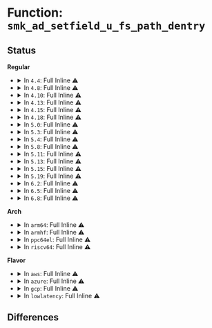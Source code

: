 # Function: <code>smk_ad_setfield_u_fs_path_dentry</code>

## Status
<b>Regular</b>
<ul>
<li>
<details>
<summary>In <code>4.4</code>: Full Inline ⚠️</summary>

**Collision:** Unique Static

**Inline:** Full

**Transformation:** False

**Instances:**

```
In security/smack/smack_lsm.c (ffffffff8135f441)
Location: security/smack/smack.h:438
Inline: True
Inline callers:
  - security/smack/smack_lsm.c:smack_inode_getxattr
  - security/smack/smack_lsm.c:smack_inode_rename
  - security/smack/smack_lsm.c:smack_inode_rename
  - security/smack/smack_lsm.c:smack_inode_rmdir
  - security/smack/smack_lsm.c:smack_inode_unlink
  - security/smack/smack_lsm.c:smack_inode_link
  - security/smack/smack_lsm.c:smack_inode_link
  - security/smack/smack_lsm.c:smack_sb_statfs
  - security/smack/smack_lsm.c:smack_inode_removexattr
  - security/smack/smack_lsm.c:smack_inode_setxattr
```
</details>
</li>
<li>
<details>
<summary>In <code>4.8</code>: Full Inline ⚠️</summary>

**Collision:** Unique Static

**Inline:** Full

**Transformation:** False

**Instances:**

```
In security/smack/smack_lsm.c (ffffffff813963c2)
Location: security/smack/smack.h:438
Inline: True
Inline callers:
  - security/smack/smack_lsm.c:smack_inode_removexattr
  - security/smack/smack_lsm.c:smack_inode_getxattr
  - security/smack/smack_lsm.c:smack_inode_setxattr
  - security/smack/smack_lsm.c:smack_inode_rename
  - security/smack/smack_lsm.c:smack_inode_rename
  - security/smack/smack_lsm.c:smack_inode_rmdir
  - security/smack/smack_lsm.c:smack_inode_unlink
  - security/smack/smack_lsm.c:smack_inode_link
  - security/smack/smack_lsm.c:smack_inode_link
  - security/smack/smack_lsm.c:smack_sb_statfs
```
</details>
</li>
<li>
<details>
<summary>In <code>4.10</code>: Full Inline ⚠️</summary>

**Collision:** Unique Static

**Inline:** Full

**Transformation:** False

**Instances:**

```
In security/smack/smack_lsm.c (ffffffff813acb52)
Location: security/smack/smack.h:447
Inline: True
Inline callers:
  - security/smack/smack_lsm.c:smack_inode_removexattr
  - security/smack/smack_lsm.c:smack_inode_getxattr
  - security/smack/smack_lsm.c:smack_inode_setxattr
  - security/smack/smack_lsm.c:smack_inode_rename
  - security/smack/smack_lsm.c:smack_inode_rename
  - security/smack/smack_lsm.c:smack_inode_rmdir
  - security/smack/smack_lsm.c:smack_inode_unlink
  - security/smack/smack_lsm.c:smack_inode_link
  - security/smack/smack_lsm.c:smack_inode_link
  - security/smack/smack_lsm.c:smack_sb_statfs
```
</details>
</li>
<li>
<details>
<summary>In <code>4.13</code>: Full Inline ⚠️</summary>

**Collision:** Unique Static

**Inline:** Full

**Transformation:** False

**Instances:**

```
In security/smack/smack_lsm.c (ffffffff813c51a0)
Location: security/smack/smack.h:530
Inline: True
Inline callers:
  - security/smack/smack_lsm.c:smack_inode_removexattr
  - security/smack/smack_lsm.c:smack_inode_getxattr
  - security/smack/smack_lsm.c:smack_inode_setxattr
  - security/smack/smack_lsm.c:smack_inode_rename
  - security/smack/smack_lsm.c:smack_inode_rename
  - security/smack/smack_lsm.c:smack_inode_rmdir
  - security/smack/smack_lsm.c:smack_inode_unlink
  - security/smack/smack_lsm.c:smack_inode_link
  - security/smack/smack_lsm.c:smack_inode_link
  - security/smack/smack_lsm.c:smack_sb_statfs
```
</details>
</li>
<li>
<details>
<summary>In <code>4.15</code>: Full Inline ⚠️</summary>

**Collision:** Unique Static

**Inline:** Full

**Transformation:** False

**Instances:**

```
In security/smack/smack_lsm.c (ffffffff813eb940)
Location: security/smack/smack.h:530
Inline: True
Inline callers:
  - security/smack/smack_lsm.c:smack_inode_removexattr
  - security/smack/smack_lsm.c:smack_inode_getxattr
  - security/smack/smack_lsm.c:smack_inode_setxattr
  - security/smack/smack_lsm.c:smack_inode_rename
  - security/smack/smack_lsm.c:smack_inode_rename
  - security/smack/smack_lsm.c:smack_inode_rmdir
  - security/smack/smack_lsm.c:smack_inode_unlink
  - security/smack/smack_lsm.c:smack_inode_link
  - security/smack/smack_lsm.c:smack_inode_link
  - security/smack/smack_lsm.c:smack_sb_statfs
```
</details>
</li>
<li>
<details>
<summary>In <code>4.18</code>: Full Inline ⚠️</summary>

**Collision:** Unique Static

**Inline:** Full

**Transformation:** False

**Instances:**

```
In security/smack/smack_lsm.c (ffffffff8141cb81)
Location: security/smack/smack.h:451
Inline: True
Inline callers:
  - security/smack/smack_lsm.c:smack_inode_removexattr
  - security/smack/smack_lsm.c:smack_inode_getxattr
  - security/smack/smack_lsm.c:smack_inode_setxattr
  - security/smack/smack_lsm.c:smack_inode_rename
  - security/smack/smack_lsm.c:smack_inode_rename
  - security/smack/smack_lsm.c:smack_inode_rmdir
  - security/smack/smack_lsm.c:smack_inode_unlink
  - security/smack/smack_lsm.c:smack_inode_link
  - security/smack/smack_lsm.c:smack_inode_link
  - security/smack/smack_lsm.c:smack_sb_statfs
```
</details>
</li>
<li>
<details>
<summary>In <code>5.0</code>: Full Inline ⚠️</summary>

**Collision:** Unique Static

**Inline:** Full

**Transformation:** False

**Instances:**

```
In security/smack/smack_lsm.c (ffffffff81439084)
Location: security/smack/smack.h:490
Inline: True
Inline callers:
  - security/smack/smack_lsm.c:smack_inode_removexattr
  - security/smack/smack_lsm.c:smack_inode_getxattr
  - security/smack/smack_lsm.c:smack_inode_setxattr
  - security/smack/smack_lsm.c:smack_inode_rename
  - security/smack/smack_lsm.c:smack_inode_rename
  - security/smack/smack_lsm.c:smack_inode_rmdir
  - security/smack/smack_lsm.c:smack_inode_unlink
  - security/smack/smack_lsm.c:smack_inode_link
  - security/smack/smack_lsm.c:smack_inode_link
  - security/smack/smack_lsm.c:smack_sb_statfs
```
</details>
</li>
<li>
<details>
<summary>In <code>5.3</code>: Full Inline ⚠️</summary>

**Collision:** Unique Static

**Inline:** Full

**Transformation:** False

**Instances:**

```
In security/smack/smack_lsm.c (ffffffff81466cc2)
Location: security/smack/smack.h:478
Inline: True
Inline callers:
  - security/smack/smack_lsm.c:smack_inode_removexattr
  - security/smack/smack_lsm.c:smack_inode_getxattr
  - security/smack/smack_lsm.c:smack_inode_setxattr
  - security/smack/smack_lsm.c:smack_inode_rename
  - security/smack/smack_lsm.c:smack_inode_rename
  - security/smack/smack_lsm.c:smack_inode_rmdir
  - security/smack/smack_lsm.c:smack_inode_unlink
  - security/smack/smack_lsm.c:smack_inode_link
  - security/smack/smack_lsm.c:smack_inode_link
  - security/smack/smack_lsm.c:smack_sb_statfs
```
</details>
</li>
<li>
<details>
<summary>In <code>5.4</code>: Full Inline ⚠️</summary>

**Collision:** Unique Static

**Inline:** Full

**Transformation:** False

**Instances:**

```
In security/smack/smack_lsm.c (ffffffff81480aa2)
Location: security/smack/smack.h:478
Inline: True
Inline callers:
  - security/smack/smack_lsm.c:smack_inode_removexattr
  - security/smack/smack_lsm.c:smack_inode_getxattr
  - security/smack/smack_lsm.c:smack_inode_setxattr
  - security/smack/smack_lsm.c:smack_inode_rename
  - security/smack/smack_lsm.c:smack_inode_rename
  - security/smack/smack_lsm.c:smack_inode_rmdir
  - security/smack/smack_lsm.c:smack_inode_unlink
  - security/smack/smack_lsm.c:smack_inode_link
  - security/smack/smack_lsm.c:smack_inode_link
  - security/smack/smack_lsm.c:smack_sb_statfs
```
</details>
</li>
<li>
<details>
<summary>In <code>5.8</code>: Full Inline ⚠️</summary>

**Collision:** Unique Static

**Inline:** Full

**Transformation:** False

**Instances:**

```
In security/smack/smack_lsm.c (ffffffff814d6052)
Location: security/smack/smack.h:471
Inline: True
Inline callers:
  - security/smack/smack_lsm.c:smack_inode_removexattr
  - security/smack/smack_lsm.c:smack_inode_getxattr
  - security/smack/smack_lsm.c:smack_inode_setxattr
  - security/smack/smack_lsm.c:smack_inode_rename
  - security/smack/smack_lsm.c:smack_inode_rename
  - security/smack/smack_lsm.c:smack_inode_rmdir
  - security/smack/smack_lsm.c:smack_inode_unlink
  - security/smack/smack_lsm.c:smack_inode_link
  - security/smack/smack_lsm.c:smack_inode_link
  - security/smack/smack_lsm.c:smack_sb_statfs
```
</details>
</li>
<li>
<details>
<summary>In <code>5.11</code>: Full Inline ⚠️</summary>

**Collision:** Unique Static

**Inline:** Full

**Transformation:** False

**Instances:**

```
In security/smack/smack_lsm.c (ffffffff814f3c02)
Location: security/smack/smack.h:464
Inline: True
Inline callers:
  - security/smack/smack_lsm.c:smack_inode_removexattr
  - security/smack/smack_lsm.c:smack_inode_getxattr
  - security/smack/smack_lsm.c:smack_inode_setxattr
  - security/smack/smack_lsm.c:smack_inode_rename
  - security/smack/smack_lsm.c:smack_inode_rename
  - security/smack/smack_lsm.c:smack_inode_rmdir
  - security/smack/smack_lsm.c:smack_inode_unlink
  - security/smack/smack_lsm.c:smack_inode_link
  - security/smack/smack_lsm.c:smack_inode_link
  - security/smack/smack_lsm.c:smack_sb_statfs
```
</details>
</li>
<li>
<details>
<summary>In <code>5.13</code>: Full Inline ⚠️</summary>

**Collision:** Unique Static

**Inline:** Full

**Transformation:** False

**Instances:**

```
In security/smack/smack_lsm.c (ffffffff814fabb6)
Location: security/smack/smack.h:486
Inline: True
Inline callers:
  - security/smack/smack_lsm.c:smack_inode_removexattr
  - security/smack/smack_lsm.c:smack_inode_getxattr
  - security/smack/smack_lsm.c:smack_inode_setxattr
  - security/smack/smack_lsm.c:smack_inode_rename
  - security/smack/smack_lsm.c:smack_inode_rename
  - security/smack/smack_lsm.c:smack_inode_rmdir
  - security/smack/smack_lsm.c:smack_inode_unlink
  - security/smack/smack_lsm.c:smack_inode_link
  - security/smack/smack_lsm.c:smack_inode_link
  - security/smack/smack_lsm.c:smack_sb_statfs
```
</details>
</li>
<li>
<details>
<summary>In <code>5.15</code>: Full Inline ⚠️</summary>

**Collision:** Unique Static

**Inline:** Full

**Transformation:** False

**Instances:**

```
In security/smack/smack_lsm.c (ffffffff81555826)
Location: security/smack/smack.h:486
Inline: True
Inline callers:
  - security/smack/smack_lsm.c:smack_inode_removexattr
  - security/smack/smack_lsm.c:smack_inode_getxattr
  - security/smack/smack_lsm.c:smack_inode_setxattr
  - security/smack/smack_lsm.c:smack_inode_rename
  - security/smack/smack_lsm.c:smack_inode_rename
  - security/smack/smack_lsm.c:smack_inode_rmdir
  - security/smack/smack_lsm.c:smack_inode_unlink
  - security/smack/smack_lsm.c:smack_inode_link
  - security/smack/smack_lsm.c:smack_inode_link
  - security/smack/smack_lsm.c:smack_sb_statfs
```
</details>
</li>
<li>
<details>
<summary>In <code>5.19</code>: Full Inline ⚠️</summary>

**Collision:** Unique Static

**Inline:** Full

**Transformation:** False

**Instances:**

```
In security/smack/smack_lsm.c (ffffffff815ef6c6)
Location: security/smack/smack.h:470
Inline: True
Inline callers:
  - security/smack/smack_lsm.c:smack_inode_removexattr
  - security/smack/smack_lsm.c:smack_inode_getxattr
  - security/smack/smack_lsm.c:smack_inode_setxattr
  - security/smack/smack_lsm.c:smack_inode_setattr
  - security/smack/smack_lsm.c:smack_inode_rename
  - security/smack/smack_lsm.c:smack_inode_rename
  - security/smack/smack_lsm.c:smack_inode_rmdir
  - security/smack/smack_lsm.c:smack_inode_unlink
  - security/smack/smack_lsm.c:smack_inode_link
  - security/smack/smack_lsm.c:smack_inode_link
  - security/smack/smack_lsm.c:smack_sb_statfs
```
</details>
</li>
<li>
<details>
<summary>In <code>6.2</code>: Full Inline ⚠️</summary>

**Collision:** Unique Static

**Inline:** Full

**Transformation:** False

**Instances:**

```
In security/smack/smack_lsm.c (ffffffff8169ca73)
Location: security/smack/smack.h:461
Inline: True
Inline callers:
  - security/smack/smack_lsm.c:smack_inode_remove_acl
  - security/smack/smack_lsm.c:smack_inode_get_acl
  - security/smack/smack_lsm.c:smack_inode_set_acl
  - security/smack/smack_lsm.c:smack_inode_removexattr
  - security/smack/smack_lsm.c:smack_inode_getxattr
  - security/smack/smack_lsm.c:smack_inode_setxattr
  - security/smack/smack_lsm.c:smack_inode_setattr
  - security/smack/smack_lsm.c:smack_inode_rename
  - security/smack/smack_lsm.c:smack_inode_rename
  - security/smack/smack_lsm.c:smack_inode_rmdir
  - security/smack/smack_lsm.c:smack_inode_unlink
  - security/smack/smack_lsm.c:smack_inode_link
  - security/smack/smack_lsm.c:smack_inode_link
  - security/smack/smack_lsm.c:smack_sb_statfs
```
</details>
</li>
<li>
<details>
<summary>In <code>6.5</code>: Full Inline ⚠️</summary>

**Collision:** Unique Static

**Inline:** Full

**Transformation:** False

**Instances:**

```
In security/smack/smack_lsm.c (ffffffff816d5a13)
Location: security/smack/smack.h:462
Inline: True
Inline callers:
  - security/smack/smack_lsm.c:smack_inode_remove_acl
  - security/smack/smack_lsm.c:smack_inode_get_acl
  - security/smack/smack_lsm.c:smack_inode_set_acl
  - security/smack/smack_lsm.c:smack_inode_removexattr
  - security/smack/smack_lsm.c:smack_inode_getxattr
  - security/smack/smack_lsm.c:smack_inode_setxattr
  - security/smack/smack_lsm.c:smack_inode_setattr
  - security/smack/smack_lsm.c:smack_inode_rename
  - security/smack/smack_lsm.c:smack_inode_rename
  - security/smack/smack_lsm.c:smack_inode_rmdir
  - security/smack/smack_lsm.c:smack_inode_unlink
  - security/smack/smack_lsm.c:smack_inode_link
  - security/smack/smack_lsm.c:smack_inode_link
  - security/smack/smack_lsm.c:smack_sb_statfs
```
</details>
</li>
<li>
<details>
<summary>In <code>6.8</code>: Full Inline ⚠️</summary>

**Collision:** Unique Static

**Inline:** Full

**Transformation:** False

**Instances:**

```
In security/smack/smack_lsm.c (ffffffff817122f3)
Location: security/smack/smack.h:478
Inline: True
Inline callers:
  - security/smack/smack_lsm.c:smack_inode_remove_acl
  - security/smack/smack_lsm.c:smack_inode_get_acl
  - security/smack/smack_lsm.c:smack_inode_set_acl
  - security/smack/smack_lsm.c:smack_inode_removexattr
  - security/smack/smack_lsm.c:smack_inode_getxattr
  - security/smack/smack_lsm.c:smack_inode_setxattr
  - security/smack/smack_lsm.c:smack_inode_setattr
  - security/smack/smack_lsm.c:smack_inode_rename
  - security/smack/smack_lsm.c:smack_inode_rename
  - security/smack/smack_lsm.c:smack_inode_rmdir
  - security/smack/smack_lsm.c:smack_inode_unlink
  - security/smack/smack_lsm.c:smack_inode_link
  - security/smack/smack_lsm.c:smack_inode_link
  - security/smack/smack_lsm.c:smack_sb_statfs
```
</details>
</li>
</ul>
<b>Arch</b>
<ul>
<li>
<details>
<summary>In <code>arm64</code>: Full Inline ⚠️</summary>

**Collision:** Unique Static

**Inline:** Full

**Transformation:** False

**Instances:**

```
In security/smack/smack_lsm.c (ffff80001057222c)
Location: security/smack/smack.h:478
Inline: True
Inline callers:
  - security/smack/smack_lsm.c:smack_inode_removexattr
  - security/smack/smack_lsm.c:smack_inode_getxattr
  - security/smack/smack_lsm.c:smack_inode_setxattr
  - security/smack/smack_lsm.c:smack_inode_rename
  - security/smack/smack_lsm.c:smack_inode_rename
  - security/smack/smack_lsm.c:smack_inode_rmdir
  - security/smack/smack_lsm.c:smack_inode_unlink
  - security/smack/smack_lsm.c:smack_inode_link
  - security/smack/smack_lsm.c:smack_inode_link
  - security/smack/smack_lsm.c:smack_sb_statfs
```
</details>
</li>
<li>
<details>
<summary>In <code>armhf</code>: Full Inline ⚠️</summary>

**Collision:** Unique Static

**Inline:** Full

**Transformation:** False

**Instances:**

```
In security/smack/smack_lsm.c (c07254f4)
Location: security/smack/smack.h:478
Inline: True
Inline callers:
  - security/smack/smack_lsm.c:smack_inode_removexattr
  - security/smack/smack_lsm.c:smack_inode_getxattr
  - security/smack/smack_lsm.c:smack_inode_setxattr
  - security/smack/smack_lsm.c:smack_inode_rename
  - security/smack/smack_lsm.c:smack_inode_rename
  - security/smack/smack_lsm.c:smack_inode_rmdir
  - security/smack/smack_lsm.c:smack_inode_unlink
  - security/smack/smack_lsm.c:smack_inode_link
  - security/smack/smack_lsm.c:smack_inode_link
  - security/smack/smack_lsm.c:smack_sb_statfs
```
</details>
</li>
<li>
<details>
<summary>In <code>ppc64el</code>: Full Inline ⚠️</summary>

**Collision:** Unique Static

**Inline:** Full

**Transformation:** False

**Instances:**

```
In security/smack/smack_lsm.c (c0000000006d93e0)
Location: security/smack/smack.h:478
Inline: True
Inline callers:
  - security/smack/smack_lsm.c:smack_inode_removexattr
  - security/smack/smack_lsm.c:smack_inode_getxattr
  - security/smack/smack_lsm.c:smack_inode_setxattr
  - security/smack/smack_lsm.c:smack_inode_rename
  - security/smack/smack_lsm.c:smack_inode_rename
  - security/smack/smack_lsm.c:smack_inode_rmdir
  - security/smack/smack_lsm.c:smack_inode_unlink
  - security/smack/smack_lsm.c:smack_inode_link
  - security/smack/smack_lsm.c:smack_inode_link
  - security/smack/smack_lsm.c:smack_sb_statfs
```
</details>
</li>
<li>
<details>
<summary>In <code>riscv64</code>: Full Inline ⚠️</summary>

**Collision:** Unique Static

**Inline:** Full

**Transformation:** False

**Instances:**

```
In security/smack/smack_lsm.c (ffffffe0003c41ca)
Location: security/smack/smack.h:478
Inline: True
Inline callers:
  - security/smack/smack_lsm.c:smack_inode_removexattr
  - security/smack/smack_lsm.c:smack_inode_getxattr
  - security/smack/smack_lsm.c:smack_inode_setxattr
  - security/smack/smack_lsm.c:smack_inode_rename
  - security/smack/smack_lsm.c:smack_inode_rename
  - security/smack/smack_lsm.c:smack_inode_rmdir
  - security/smack/smack_lsm.c:smack_inode_unlink
  - security/smack/smack_lsm.c:smack_inode_link
  - security/smack/smack_lsm.c:smack_inode_link
  - security/smack/smack_lsm.c:smack_sb_statfs
```
</details>
</li>
</ul>
<b>Flavor</b>
<ul>
<li>
<details>
<summary>In <code>aws</code>: Full Inline ⚠️</summary>

**Collision:** Unique Static

**Inline:** Full

**Transformation:** False

**Instances:**

```
In security/smack/smack_lsm.c (ffffffff81479082)
Location: security/smack/smack.h:478
Inline: True
Inline callers:
  - security/smack/smack_lsm.c:smack_inode_removexattr
  - security/smack/smack_lsm.c:smack_inode_getxattr
  - security/smack/smack_lsm.c:smack_inode_setxattr
  - security/smack/smack_lsm.c:smack_inode_rename
  - security/smack/smack_lsm.c:smack_inode_rename
  - security/smack/smack_lsm.c:smack_inode_rmdir
  - security/smack/smack_lsm.c:smack_inode_unlink
  - security/smack/smack_lsm.c:smack_inode_link
  - security/smack/smack_lsm.c:smack_inode_link
  - security/smack/smack_lsm.c:smack_sb_statfs
```
</details>
</li>
<li>
<details>
<summary>In <code>azure</code>: Full Inline ⚠️</summary>

**Collision:** Unique Static

**Inline:** Full

**Transformation:** False

**Instances:**

```
In security/smack/smack_lsm.c (ffffffff81469aa2)
Location: security/smack/smack.h:478
Inline: True
Inline callers:
  - security/smack/smack_lsm.c:smack_inode_removexattr
  - security/smack/smack_lsm.c:smack_inode_getxattr
  - security/smack/smack_lsm.c:smack_inode_setxattr
  - security/smack/smack_lsm.c:smack_inode_rename
  - security/smack/smack_lsm.c:smack_inode_rename
  - security/smack/smack_lsm.c:smack_inode_rmdir
  - security/smack/smack_lsm.c:smack_inode_unlink
  - security/smack/smack_lsm.c:smack_inode_link
  - security/smack/smack_lsm.c:smack_inode_link
  - security/smack/smack_lsm.c:smack_sb_statfs
```
</details>
</li>
<li>
<details>
<summary>In <code>gcp</code>: Full Inline ⚠️</summary>

**Collision:** Unique Static

**Inline:** Full

**Transformation:** False

**Instances:**

```
In security/smack/smack_lsm.c (ffffffff81475122)
Location: security/smack/smack.h:478
Inline: True
Inline callers:
  - security/smack/smack_lsm.c:smack_inode_removexattr
  - security/smack/smack_lsm.c:smack_inode_getxattr
  - security/smack/smack_lsm.c:smack_inode_setxattr
  - security/smack/smack_lsm.c:smack_inode_rename
  - security/smack/smack_lsm.c:smack_inode_rename
  - security/smack/smack_lsm.c:smack_inode_rmdir
  - security/smack/smack_lsm.c:smack_inode_unlink
  - security/smack/smack_lsm.c:smack_inode_link
  - security/smack/smack_lsm.c:smack_inode_link
  - security/smack/smack_lsm.c:smack_sb_statfs
```
</details>
</li>
<li>
<details>
<summary>In <code>lowlatency</code>: Full Inline ⚠️</summary>

**Collision:** Unique Static

**Inline:** Full

**Transformation:** False

**Instances:**

```
In security/smack/smack_lsm.c (ffffffff8148cac2)
Location: security/smack/smack.h:478
Inline: True
Inline callers:
  - security/smack/smack_lsm.c:smack_inode_removexattr
  - security/smack/smack_lsm.c:smack_inode_getxattr
  - security/smack/smack_lsm.c:smack_inode_setxattr
  - security/smack/smack_lsm.c:smack_inode_rename
  - security/smack/smack_lsm.c:smack_inode_rename
  - security/smack/smack_lsm.c:smack_inode_rmdir
  - security/smack/smack_lsm.c:smack_inode_unlink
  - security/smack/smack_lsm.c:smack_inode_link
  - security/smack/smack_lsm.c:smack_inode_link
  - security/smack/smack_lsm.c:smack_sb_statfs
```
</details>
</li>
</ul>

## Differences
